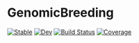 # GenomicBreeding

[![Stable](https://img.shields.io/badge/docs-stable-blue.svg)](https://jeffersonfparil.github.io/GenomicBreeding.jl/)
[![Dev](https://img.shields.io/badge/docs-dev-blue.svg)](https://jeffersonfparil.github.io/GenomicBreeding.jl/dev/)
[![Build Status](https://github.com/jeffersonfparil/GenomicBreeding.jl/actions/workflows/CI.yml/badge.svg)](https://github.com/jeffersonfparil/GenomicBreeding.jl/actions)
[![Coverage](https://codecov.io/gh/jeffersonfparil/GenomicBreeding.jl/branch/main/graph/badge.svg)](https://codecov.io/gh/jeffersonfparil/GenomicBreeding.jl)

